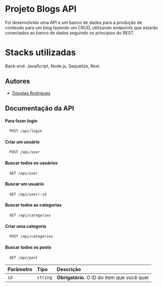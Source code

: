 
# Projeto Blogs API

Foi desenvolvido uma API e um banco de dados para a produção de conteúdo para um blog fazendo um CRUD, utilizando endpoints que estarão conectados ao  banco de dados seguindo os princípios do REST.


# Stacks utilizadas

Back-end: JavaScript, Node.js, Sequelize, Rest.

## Autores

- [Douglas Rodrigues](https://www.github.com/Douglas-S-Rodrigues)

## Documentação da API

#### Para fazer login

```
  POST /api/login
```


#### Criar um usuário

```
  POST /api/user
```

#### Buscar todos os usuários

```
  GET /api/user
```

#### Buscar um usuário

```
  GET /api/user/:id
```

#### Buscar todos as categorias

```
  GET /api/categories
```

#### Criar uma categoria

```
  POST /api/categories
```
#### Buscar todos os posts

```
  GET /api/post
```





| Parâmetro   | Tipo       | Descrição                                   |
| :---------- | :--------- | :------------------------------------------ |
| `id`      | `string` | **Obrigatório**. O ID do item que você quer |



